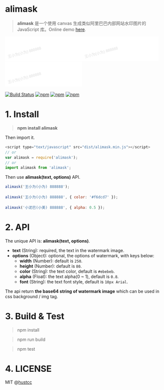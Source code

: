 # alimask

> **alimask** 是一个使用 canvas 生成类似阿里巴巴内部网站水印图片的 JavaScript 库。Online demo [here](http://git.hust.cc/alimask/).

![](alimask.png)![](alimask.png)![](alimask.png)

[![Build Status](https://travis-ci.org/hustcc/alimask.svg?branch=master)](https://travis-ci.org/hustcc/alimask) [![npm](https://img.shields.io/npm/v/alimask.svg)](https://www.npmjs.com/package/alimask) [![npm](https://img.shields.io/npm/dt/alimask.svg)](https://www.npmjs.com/package/alimask) [![npm](https://img.shields.io/npm/l/alimask.svg)](https://www.npmjs.com/package/alimask)


# 1. Install

> **npm install alimask**

Then import it.

```js
<script type="text/javascript" src="dist/alimask.min.js"></script>
// or
var alimask = require('alimask');
// or
import alimask from 'alimask';
```

Then use **alimask(text, options)** API.

```js
alimask('王小为(小为) 888888');

alimask('王小为(小为) 888888', { color: '#f6dcd7' });

alimask('小泥巴(小美) 888888', { alpha: 0.5 });
```


# 2. API

The unique API is: **alimask(text, options)**.
 
 - **text** (String): required, the text in the watermark image. 
 - **options** (Object): optional, the options of watermark, with keys below:
   - **width** (Number): default is `250`.
   - **height** (Number): default is `80`.
   - **color** (String): the text color, default is `#ebebeb`.
   - **alpha** (Float): the text alpha(0 ~ 1), default is `0.8`.
   - **font** (String): the text font style, default is `10px Arial`.

The api return **the base64 string of watermark image** which can be used in css background / img tag.


# 3. Build & Test

> npm install

> npm run build

> npm test


# 4. LICENSE

MIT @[hustcc](https://github.com/hustcc)
